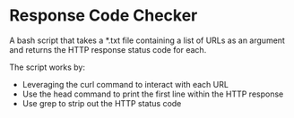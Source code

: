 # Response Code Checker
A bash script that takes a *.txt file containing a list of URLs as an argument and returns the HTTP response status code for each.

The script works by:
* Leveraging the curl command to interact with each URL
* Use the head command to print the first line within the HTTP response
* Use grep to strip out the HTTP status code 
